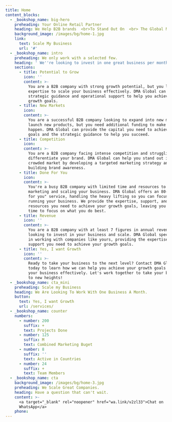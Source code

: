 ```yaml
---
title: Home
content_blocks:
  - _bookshop_name: big-hero
    preheading: Your Online Retail Partner
    heading: We Help B2B brands  <br>To Stand Out On  <br> The Global Market
    background_image: /images/bg/home-1.jpg
    link:
      text: Scale My Business
      url: '#'
  - _bookshop_name: intro
    preheading: We only work with a selected few.
    heading: ' We''re looking to invest in one great business per month. Will it be yours?'
    sections:
      - title: Potential to Grow
        icon: ''
        content: >-
          You are a B2B company with strong growth potential, but you lack the
          expertise to scale your business effectively. DMA Global can provide
          strategic guidance and operational support to help you achieve your
          growth goals.
      - title: New Markets
        icon:
        content: >-
          You are a successful B2B company looking to expand into new markets or
          launch new products, but you need additional funding to make it
          happen. DMA Global can provide the capital you need to achieve your
          goals and the strategic guidance to help you succeed.
      - title: Competition
        icon:
        content: >-
          You are a B2B company facing intense competition and struggling to
          differentiate your brand. DMA Global can help you stand out in a
          crowded market by developing a targeted marketing strategy and
          building brand awareness.
      - title: Done For You
        icon:
        content: >-
          You're a busy B2B company with limited time and resources to invest in
          marketing and scaling your business. DMA Global offers an 80-20 "done
          for you" service, handling the heavy lifting so you can focus on
          running your business. We provide the expertise, support, and
          resources you need to achieve your growth goals, leaving you with more
          time to focus on what you do best.
      - title: Revenue
        icon: ''
        content: >-
          You are a B2B company with at least 7 figures in annual revenue and
          looking to invest in your business and scale. DMA Global specializes
          in working with companies like yours, providing the expertise and
          support you need to achieve your growth goals.
      - title: Yes, I want Growth
        icon: ''
        content: >-
          Ready to take your business to the next level? Contact DMA Global
          today to learn how we can help you achieve your growth goals and scale
          your business effectively. Let's work together to take your business
          to new heights!
  - _bookshop_name: cta_mini
    preheading: Scale my Business
    heading: We Are Looking To Work With One Business A Month.
    button:
      text: Yes, I want Growth
      url: /services/
  - _bookshop_name: counter
    numbers:
      - number: 200
        suffix: +
        text: Projects Done
      - number: 125
        suffix: M
        text: Combined Marketing Buget
      - number: 8
        suffix: ''
        text: Active in Countries
      - number: 24
        suffix: +
        text: Team Members
  - _bookshop_name: cta
    background_image: /images/bg/home-3.jpg
    preheading: We Scale Great Companies.
    heading: Have a question that can't wait.
    content: >-
      <a target="_blank" rel="noopener" href="wa.link/v2zl33">Chat on
      WhatsApp</a>
    phone:
---
```

